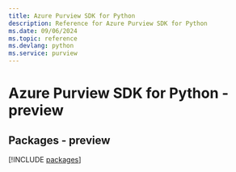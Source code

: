 ```yaml
---
title: Azure Purview SDK for Python
description: Reference for Azure Purview SDK for Python
ms.date: 09/06/2024
ms.topic: reference
ms.devlang: python
ms.service: purview
---
```

# Azure Purview SDK for Python - preview
## Packages - preview
[!INCLUDE [packages](purview-index.md)]